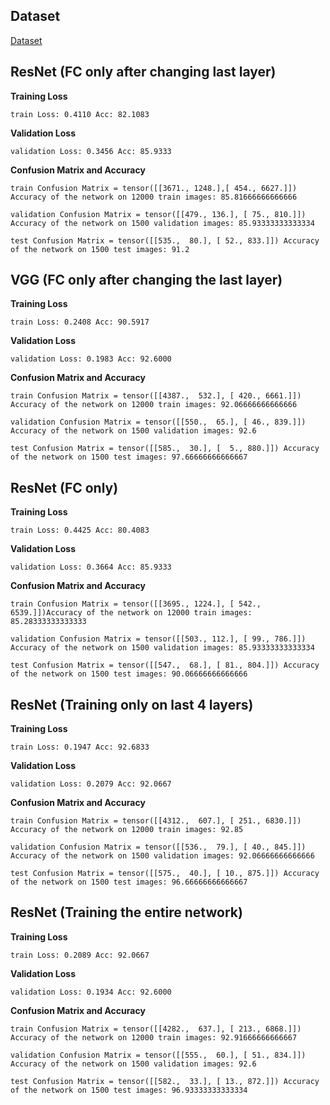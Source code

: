 ## Dataset

[Dataset](https://drive.google.com/drive/u/2/folders/1-FzZhQO9oHIT9SNOWYoKsuz7fe447vtR)

## ResNet (FC only after changing last layer)

**Training Loss**

`train Loss: 0.4110 Acc: 82.1083`

**Validation Loss**

`validation Loss: 0.3456 Acc: 85.9333`

**Confusion Matrix and Accuracy**

`train Confusion Matrix = tensor([[3671., 1248.],[ 454., 6627.]]) Accuracy of the network on 12000 train images: 85.81666666666666`

`validation Confusion Matrix = tensor([[479., 136.], [ 75., 810.]]) Accuracy of the network on 1500 validation images: 85.93333333333334`

`test Confusion Matrix = tensor([[535.,  80.], [ 52., 833.]]) Accuracy of the network on 1500 test images: 91.2`

## VGG (FC only after changing the last layer)

**Training Loss**

`train Loss: 0.2408 Acc: 90.5917`

**Validation Loss**

`validation Loss: 0.1983 Acc: 92.6000`

**Confusion Matrix and Accuracy**

`train Confusion Matrix = tensor([[4387.,  532.], [ 420., 6661.]]) Accuracy of the network on 12000 train images: 92.06666666666666`

`validation Confusion Matrix = tensor([[550.,  65.], [ 46., 839.]]) Accuracy of the network on 1500 validation images: 92.6`

`test Confusion Matrix = tensor([[585.,  30.], [  5., 880.]]) Accuracy of the network on 1500 test images: 97.66666666666667`

## ResNet (FC only)

**Training Loss**

`train Loss: 0.4425 Acc: 80.4083`

**Validation Loss**

`validation Loss: 0.3664 Acc: 85.9333`

**Confusion Matrix and Accuracy**

`train Confusion Matrix = tensor([[3695., 1224.], [ 542., 6539.]])Accuracy of the network on 12000 train images: 85.28333333333333`

`validation Confusion Matrix = tensor([[503., 112.], [ 99., 786.]]) Accuracy of the network on 1500 validation images: 85.93333333333334`

`test Confusion Matrix = tensor([[547.,  68.], [ 81., 804.]]) Accuracy of the network on 1500 test images: 90.06666666666666`

## ResNet (Training only on last 4 layers)

**Training Loss**

`train Loss: 0.1947 Acc: 92.6833`

**Validation Loss**

`validation Loss: 0.2079 Acc: 92.0667`

**Confusion Matrix and Accuracy**

`train Confusion Matrix = tensor([[4312.,  607.], [ 251., 6830.]]) Accuracy of the network on 12000 train images: 92.85`

`validation Confusion Matrix = tensor([[536.,  79.], [ 40., 845.]])  Accuracy of the network on 1500 validation images: 92.06666666666666`

`test Confusion Matrix = tensor([[575.,  40.], [ 10., 875.]]) Accuracy of the network on 1500 test images: 96.66666666666667`

## ResNet (Training the entire network)

**Training Loss**

`train Loss: 0.2089 Acc: 92.0667`

**Validation Loss**

`validation Loss: 0.1934 Acc: 92.6000`

**Confusion Matrix and Accuracy**

`train Confusion Matrix = tensor([[4282.,  637.], [ 213., 6868.]]) Accuracy of the network on 12000 train images: 92.91666666666667`

`validation Confusion Matrix = tensor([[555.,  60.], [ 51., 834.]]) Accuracy of the network on 1500 validation images: 92.6`

`test Confusion Matrix = tensor([[582.,  33.], [ 13., 872.]]) Accuracy of the network on 1500 test images: 96.93333333333334`

